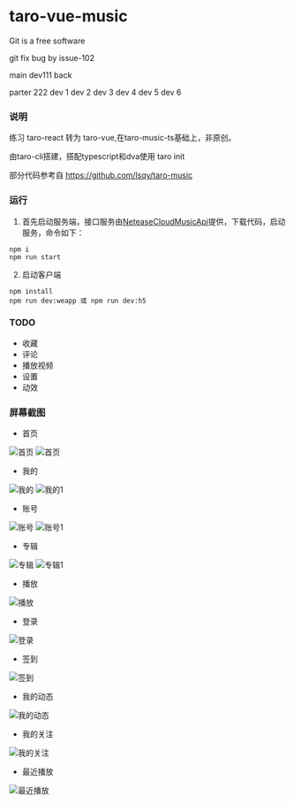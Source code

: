 # taro-vue-music

Git is a free software 

git fix bug by issue-102

main
dev111
back 

parter 222
dev 1
dev 2
dev 3
dev 4
dev 5
dev 6
### 说明
练习 taro-react 转为 taro-vue,在taro-music-ts基础上，非原创。

由taro-cli搭建，搭配typescript和dva使用
taro init

部分代码参考自 https://github.com/lsqy/taro-music

### 运行

1. 首先启动服务端，接口服务由[NeteaseCloudMusicApi](https://binaryify.github.io/NeteaseCloudMusicApi/#/)提供，下载代码，启动服务，命令如下：
```
npm i
npm run start
```

2. 启动客户端
```
npm install
npm run dev:weapp 或 npm run dev:h5
```

### TODO
- 收藏
- 评论
- 播放视频
- 设置
- 动效


### 屏幕截图

- 首页
  
![首页](/screenshot/首页.png)
![首页](/screenshot/首页1.png)

- 我的
  
![我的](/screenshot/我的.png)
![我的1](/screenshot/我的1.png)

- 账号
  
![账号](/screenshot/账号.png)
![账号1](/screenshot/账号1.png)

- 专辑
  
![专辑](/screenshot/专辑.png)
![专辑1](/screenshot/专辑1.png)

- 播放
  
![播放](/screenshot/播放.png)

- 登录
  
![登录](/screenshot/登录.png)


- 签到
  
![签到](/screenshot/签到.png)


- 我的动态
  
![我的动态](/screenshot/我的动态.png)

- 我的关注
  
![我的关注](/screenshot/我的关注.png)

- 最近播放
  
![最近播放](/screenshot/最近播放.png)
